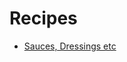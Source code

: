 <link rel="stylesheet" href="https://cdnjs.cloudflare.com/ajax/libs/github-markdown-css/4.0.0/github-markdown.min.css">
<link rel="stylesheet" href="../styles.css">

# Recipes

- [Sauces, Dressings etc](Sauces/)
